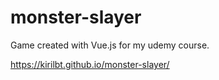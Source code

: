 # monster-slayer

Game created with Vue.js for my udemy course.

https://kirilbt.github.io/monster-slayer/
